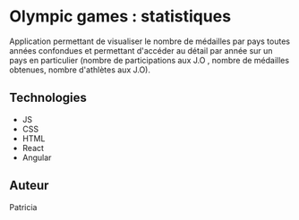 
# Olympic games : statistiques

Application permettant de visualiser le nombre de médailles par pays toutes années confondues et permettant d'accéder au détail par année sur un pays en particulier (nombre de participations aux J.O , nombre de médailles obtenues, nombre d'athlètes aux J.O).

## Technologies
- JS
- CSS 
- HTML
- React
- Angular

## Auteur

Patricia
